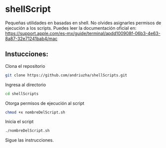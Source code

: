 # shellScript
Pequeñas utilidades en basadas en shell. 
No olvides asignarles permisos de ejecución a los scripts.
Puedes leer la documentación oficial en:
https://support.apple.com/es-mx/guide/terminal/apdd100908f-06b3-4e63-8a87-32e71241bab4/mac

## Instucciones: 

Clona el repositorio
```sh
git clone https://github.com/andriuzha/shellScripts.git
```

Ingresa al directorio
```sh
cd shellScripts
```

Otorga permisos de ejecución al script 
```sh
chmod +x nombreDelScript.sh 
```

Inicia el script
```sh
./nombreDelScript.sh 
```

Sigue las instrucciones. 
